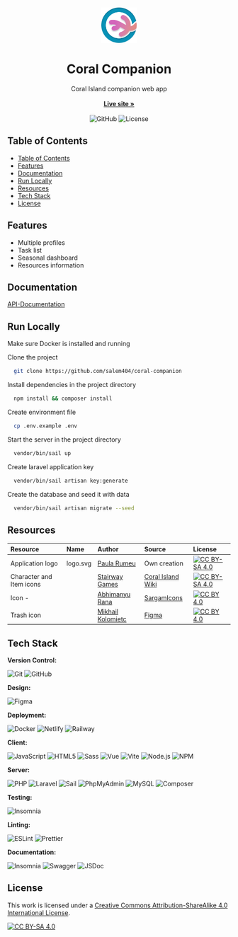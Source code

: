<br/>
<p align="center">
  <a href="https://github.com/salem404/coral-companion">
    <img src="frontend/src/assets/img/logo-color.svg" alt="Logo" width="80" height="80">
  </a>

  <h1 align="center">Coral Companion</h1>

  <p align="center">
    Coral Island companion web app
    <br/>
    <br/>
    <a href="https://coral-companion.netlify.app/"><strong>Live site »</strong></a>
    <br/>
    <br/>
    <img alt="GitHub" src="https://img.shields.io/github/license/salem404/coral-companion?label=License">
    <img src="https://api.netlify.com/api/v1/badges/66e9e79f-2055-4632-ade3-ccbd40d120be/deploy-status" alt="License">
  </p>
</p>

## Table of Contents

- [Table of Contents](#table-of-contents)
- [Features](#features)
- [Documentation](#documentation)
- [Run Locally](#run-locally)
- [Resources](#resources)
- [Tech Stack](#tech-stack)
- [License](#license)

## Features

- Multiple profiles
- Task list
- Seasonal dashboard
- Resources information

## Documentation

[API-Documentation](https://salem404.github.io/coral-companion/)

## Run Locally

Make sure Docker is installed and running

Clone the project

```bash
  git clone https://github.com/salem404/coral-companion
```

Install dependencies in the project directory

```bash
  npm install && composer install
```

Create environment file

```bash
  cp .env.example .env
```

Start the server in the project directory

```bash
  vendor/bin/sail up
```

Create laravel application key

```bash
  vendor/bin/sail artisan key:generate
```

Create the database and seed it with data

```bash
  vendor/bin/sail artisan migrate --seed
```

## Resources

| Resource                 | Name     | Author                                             | Source                                         | License                                     |
| :----------------------- | :------- | :------------------------------------------------- | :--------------------------------------------- | :------------------------------------------ |
| Application logo         | logo.svg | [Paula Rumeu](https://github.com/salem404)         | Own creation                                   | [![CC BY-SA 4.0][cc-by-sa-image]][cc-by-sa] |
| Character and Item icons |          | [Stairway Games](https://www.stairwaygames.com)    | [Coral Island Wiki](https://coralisland.wiki/) | [![CC BY-SA 4.0][cc-by-sa-image]][cc-by-sa] |
| Icon -                   |          | [Abhimanyu Rana](https://github.com/planetabhi)    | [SargamIcons](https://sargamicons.com)         | [![CC BY 4.0][cc-by-image]][cc-by]          |
| Trash icon               |          | [Mikhail Kolomietc](https://www.figma.com/@demiko) | [Figma](https://www.figma.com)                 | [![CC BY 4.0][cc-by-image]][cc-by]          |

## Tech Stack

**Version Control:**

![Git](https://img.shields.io/badge/Git-F05032?logo=Git&logoColor=white)
![GitHub](https://img.shields.io/badge/GitHub-181717?logo=GitHub&logoColor=white)

**Design:**

![Figma](https://img.shields.io/badge/Figma-F24E1E?logo=Figma&logoColor=white)

**Deployment:**

![Docker](https://img.shields.io/badge/Docker-2496ED?logo=Docker&logoColor=white)
![Netlify](https://img.shields.io/badge/Netlify-00C7B7?logo=Netlify&logoColor=white)
![Railway](https://img.shields.io/badge/Railway-FF0000?logo=Railway&logoColor=white)

**Client:**

![JavaScript](https://img.shields.io/badge/JavaScript-F7DF1E?logo=JavaScript&logoColor=white)
![HTML5](https://img.shields.io/badge/HTML5-E34F26?logo=HTML5&logoColor=white)
![Sass](https://img.shields.io/badge/Sass-CC6699?logo=Sass&logoColor=white)
![Vue](https://img.shields.io/badge/Vue.js-4FC08D?logo=Vue.js&logoColor=white)
![Vite](https://img.shields.io/badge/Vite-646CFF?logo=Vite&logoColor=white)
![Node.js](https://img.shields.io/badge/Node.js-339933?logo=Node.js&logoColor=white)
![NPM](https://img.shields.io/badge/NPM-CB3837?logo=NPM&logoColor=white)

**Server:**

![PHP](https://img.shields.io/badge/PHP-777BB4?logo=PHP&logoColor=white)
![Laravel](https://img.shields.io/badge/Laravel-FF2D20?logo=Laravel&logoColor=white)
![Sail](https://img.shields.io/badge/Sail-FF2D20?logo=Laravel&logoColor=white)
![PhpMyAdmin](https://img.shields.io/badge/PhpMyAdmin-0175B2?logo=PhpMyAdmin&logoColor=white)
![MySQL](https://img.shields.io/badge/MySQL-4479A1?logo=MySQL&logoColor=white)
![Composer](https://img.shields.io/badge/Composer-885630?logo=Composer&logoColor=white)

**Testing:**

![Insomnia](https://img.shields.io/badge/Insomnia-5849BE?logo=Insomnia&logoColor=white)

**Linting:**

![ESLint](https://img.shields.io/badge/ESLint-4B32C3?logo=ESLint&logoColor=white)
![Prettier](https://img.shields.io/badge/Prettier-F7B93E?logo=Prettier&logoColor=white)

**Documentation:**

![Insomnia](https://img.shields.io/badge/Insomnia-5849BE?logo=Insomnia&logoColor=white)
![Swagger](https://img.shields.io/badge/Swagger-85EA2D?logo=Swagger&logoColor=white)
![JSDoc](https://img.shields.io/badge/JSDoc-FA7343?logo=JSDoc&logoColor=white)

## License

This work is licensed under a
[Creative Commons Attribution-ShareAlike 4.0 International License][cc-by-sa].

[![CC BY-SA 4.0][cc-by-sa-image]][cc-by-sa]

[cc-by-sa]: http://creativecommons.org/licenses/by-sa/4.0/
[cc-by-sa-image]: https://licensebuttons.net/l/by-sa/4.0/88x31.png
[cc-by]: https://creativecommons.org/licenses/by/4.0/
[cc-by-image]: https://licensebuttons.net/l/by/4.0/88x31.png
